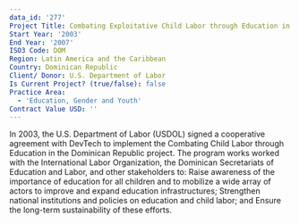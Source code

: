 ```yaml
---
data_id: '277'
Project Title: Combating Exploitative Child Labor through Education in the Dominican Republic
Start Year: '2003'
End Year: '2007'
ISO3 Code: DOM
Region: Latin America and the Caribbean
Country: Dominican Republic
Client/ Donor: U.S. Department of Labor
Is Current Project? (true/false): false
Practice Area:
  - 'Education, Gender and Youth'
Contract Value USD: ''
---
```

In 2003, the U.S. Department of Labor (USDOL) signed a cooperative agreement with DevTech to implement the Combating Child Labor through Education in the Dominican Republic project. The program works worked with the International Labor Organization, the Dominican Secretariats of Education and Labor, and other stakeholders to: Raise awareness of the importance of education for all children and to mobilize a wide array of actors to improve and expand education infrastructures; Strengthen national institutions and policies on education and child labor; and Ensure the long-term sustainability of these efforts.